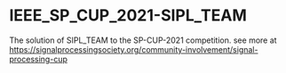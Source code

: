 # IEEE_SP_CUP_2021-SIPL_TEAM
The solution of SIPL_TEAM to the SP-CUP-2021 competition.
see more at https://signalprocessingsociety.org/community-involvement/signal-processing-cup
